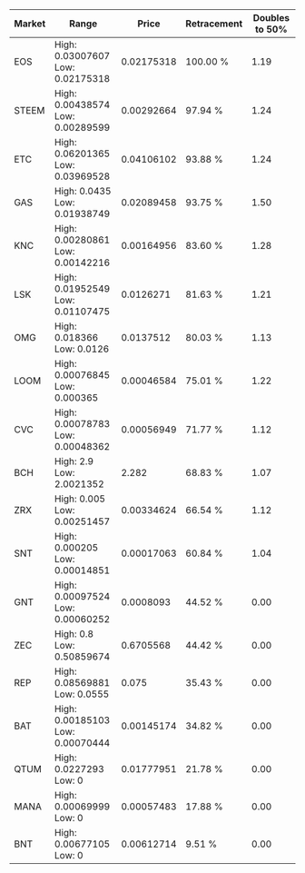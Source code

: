| Market | Range | Price| Retracement | Doubles to 50% |
| --- | --- | --- | --- | --- |
| EOS | High: 0.03007607<br />Low: 0.02175318 | 0.02175318 | 100.00 % | 1.19 |
| STEEM | High: 0.00438574<br />Low: 0.00289599 | 0.00292664 | 97.94 % | 1.24 |
| ETC | High: 0.06201365<br />Low: 0.03969528 | 0.04106102 | 93.88 % | 1.24 |
| GAS | High: 0.0435<br />Low: 0.01938749 | 0.02089458 | 93.75 % | 1.50 |
| KNC | High: 0.00280861<br />Low: 0.00142216 | 0.00164956 | 83.60 % | 1.28 |
| LSK | High: 0.01952549<br />Low: 0.01107475 | 0.0126271 | 81.63 % | 1.21 |
| OMG | High: 0.018366<br />Low: 0.0126 | 0.0137512 | 80.03 % | 1.13 |
| LOOM | High: 0.00076845<br />Low: 0.000365 | 0.00046584 | 75.01 % | 1.22 |
| CVC | High: 0.00078783<br />Low: 0.00048362 | 0.00056949 | 71.77 % | 1.12 |
| BCH | High: 2.9<br />Low: 2.0021352 | 2.282 | 68.83 % | 1.07 |
| ZRX | High: 0.005<br />Low: 0.00251457 | 0.00334624 | 66.54 % | 1.12 |
| SNT | High: 0.000205<br />Low: 0.00014851 | 0.00017063 | 60.84 % | 1.04 |
| GNT | High: 0.00097524<br />Low: 0.00060252 | 0.0008093 | 44.52 % | 0.00 |
| ZEC | High: 0.8<br />Low: 0.50859674 | 0.6705568 | 44.42 % | 0.00 |
| REP | High: 0.08569881<br />Low: 0.0555 | 0.075 | 35.43 % | 0.00 |
| BAT | High: 0.00185103<br />Low: 0.00070444 | 0.00145174 | 34.82 % | 0.00 |
| QTUM | High: 0.0227293<br />Low: 0 | 0.01777951 | 21.78 % | 0.00 |
| MANA | High: 0.00069999<br />Low: 0 | 0.00057483 | 17.88 % | 0.00 |
| BNT | High: 0.00677105<br />Low: 0 | 0.00612714 | 9.51 % | 0.00 |
